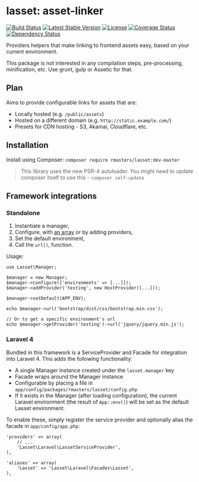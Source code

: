 # lasset: asset-linker

[![Build Status](https://travis-ci.org/rmasters/lasset.png?branch=master)](https://travis-ci.org/rmasters/lasset) [![Latest Stable Version](https://poser.pugx.org/rmasters/lasset/version.png)](https://packagist.org/packages/rmasters/lasset) [![License](https://poser.pugx.org/rmasters/lasset/license.png)](https://packagist.org/packages/rmasters/lasset) [![Coverage Status](https://coveralls.io/repos/rmasters/lasset/badge.png)](https://coveralls.io/r/rmasters/lasset) [![Dependency Status](https://www.versioneye.com/user/projects/52e25122ec13753189000002/badge.png)](https://www.versioneye.com/user/projects/52e25122ec13753189000002)

Providers helpers that make linking to frontend assets easy, based on your
current environment.

This package is not interested in any compilation steps, pre-processing,
minification, etc. Use grunt, gulp or Assetic for that.

## Plan

Aims to provide configurable links for assets that are:

-   Locally hosted (e.g. `/public/assets`)
-   Hosted on a different domain (e.g. `http://static.example.com/`)
-   Presets for CDN hosting - S3, Akamai, Cloudflare, etc.

## Installation

Install using Composer: `composer require rmasters/lasset:dev-master`

> This library uses the new PSR-4 autoloader. You might need to update composer
> itself to use this - `composer self-update`

## Framework integrations

### Standalone

1.  Instantiate a manager,
2.  Configure, with [an array](config/config.php) or by adding providers,
3.  Set the default environment,
4.  Call the `url()`, function.

Usage:

    use Lasset\Manager;

    $manager = new Manager;
    $manager->configure(['environments' => [...]]);
    $manager->addProvider('testing', new HostProvider([...]));

    $manager->setDefault(APP_ENV);

    echo $manager->url('bootstrap/dist/css/bootstrap.min.css');

    // Or to get a specific environment's url
    echo $manager->getProvider('testing')->url('jquery/jquery.min.js');

### Laravel 4

Bundled in this framework is a ServiceProvider and Facade for integration into
Laravel 4. This adds the following functionality:

-   A single Manager instance created under the `lasset.manager` key
-   Facade wraps around the Manager instance
-   Configurable by placing a file in `app/config/packages/rmasters/lasset/config.php`
-   If it exists in the Manager (after loading configuration), the current
    Laravel environment (the result of `App::env()`) will be set as the default
    Lasset environment.

To enable these, simply register the service provider and optionally alias the
facade in `app/config/app.php`:

    'providers' => array(
        // ...
        'Lasset\Laravel\LassetServiceProvider',
    ),

    'aliases' => array(
        'Lasset' => 'Lasset\Laravel\Facades\Lasset',
    ),
